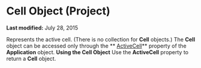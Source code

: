 
# Cell Object (Project)

 **Last modified:** July 28, 2015


Represents the active cell. (There is no collection for  **Cell** objects.) The **Cell** object can be accessed only through the ** [ActiveCell](880931d8-fc23-7938-e4fe-bd800eeae318.md)** property of the **Application** object.
 **Using the Cell Object**
Use the  **ActiveCell** property to return a **Cell** object.
